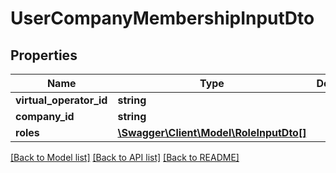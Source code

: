 # UserCompanyMembershipInputDto

## Properties
Name | Type | Description | Notes
------------ | ------------- | ------------- | -------------
**virtual_operator_id** | **string** |  | [optional] 
**company_id** | **string** |  | [optional] 
**roles** | [**\Swagger\Client\Model\RoleInputDto[]**](RoleInputDto.md) |  | [optional] 

[[Back to Model list]](../README.md#documentation-for-models) [[Back to API list]](../README.md#documentation-for-api-endpoints) [[Back to README]](../README.md)


